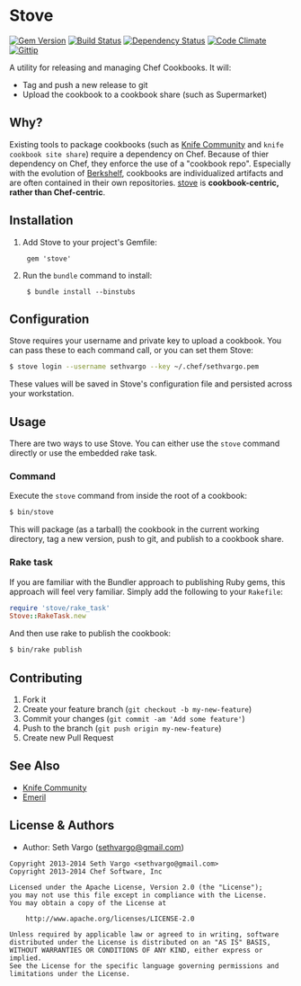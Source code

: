 Stove
=====
[![Gem Version](http://img.shields.io/gem/v/stove.svg)][gem]
[![Build Status](http://img.shields.io/travis/sethvargo/stove.svg)][travis]
[![Dependency Status](http://img.shields.io/gemnasium/sethvargo/stove.svg)][gemnasium]
[![Code Climate](http://img.shields.io/codeclimate/github/sethvargo/stove.svg)][codeclimate]
[![Gittip](http://img.shields.io/gittip/sethvargo.svg)][gittip]

[gem]: https://rubygems.org/gems/stove
[travis]: http://travis-ci.org/sethvargo/stove
[gemnasium]: https://gemnasium.com/sethvargo/stove
[codeclimate]: https://codeclimate.com/github/sethvargo/stove
[gittip]: https://www.gittip.com/sethvargo

A utility for releasing and managing Chef Cookbooks. It will:

- Tag and push a new release to git
- Upload the cookbook to a cookbook share (such as Supermarket)


Why?
----
Existing tools to package cookbooks (such as [Knife Community](https://github.com/miketheman/knife-community) and `knife cookbook site share`) require a dependency on Chef. Because of thier dependency on Chef, they enforce the use of a "cookbook repo". Especially with the evolution of [Berkshelf](https://github.com/RiotGames/berkshelf), cookbooks are individualized artifacts and are often contained in their own repositories. [stove](https://github.com/sethvargo/stove) is **cookbook-centric, rather than Chef-centric**.


Installation
------------
1. Add Stove to your project's Gemfile:

        gem 'stove'

2. Run the `bundle` command to install:

        $ bundle install --binstubs


Configuration
-------------
Stove requires your username and private key to upload a cookbook. You can pass these to each command call, or you can set them Stove:

```bash
$ stove login --username sethvargo --key ~/.chef/sethvargo.pem
```

These values will be saved in Stove's configuration file and persisted across your workstation.


Usage
-----
There are two ways to use Stove. You can either use the `stove` command directly or use the embedded rake task.

### Command
Execute the `stove` command from inside the root of a cookbook:

```bash
$ bin/stove
```

This will package (as a tarball) the cookbook in the current working directory, tag a new version, push to git, and publish to a cookbook share.

### Rake task
If you are familiar with the Bundler approach to publishing Ruby gems, this approach will feel very familiar. Simply add the following to your `Rakefile`:

```ruby
require 'stove/rake_task'
Stove::RakeTask.new
```

And then use rake to publish the cookbook:

```bash
$ bin/rake publish
```


Contributing
------------
1. Fork it
2. Create your feature branch (`git checkout -b my-new-feature`)
3. Commit your changes (`git commit -am 'Add some feature'`)
4. Push to the branch (`git push origin my-new-feature`)
5. Create new Pull Request


See Also
--------
- [Knife Community](https://github.com/miketheman/knife-community)
- [Emeril](https://github.com/fnichol/emeril)


License & Authors
-----------------
- Author: Seth Vargo (sethvargo@gmail.com)

```text
Copyright 2013-2014 Seth Vargo <sethvargo@gmail.com>
Copyright 2013-2014 Chef Software, Inc

Licensed under the Apache License, Version 2.0 (the "License");
you may not use this file except in compliance with the License.
You may obtain a copy of the License at

    http://www.apache.org/licenses/LICENSE-2.0

Unless required by applicable law or agreed to in writing, software
distributed under the License is distributed on an "AS IS" BASIS,
WITHOUT WARRANTIES OR CONDITIONS OF ANY KIND, either express or implied.
See the License for the specific language governing permissions and
limitations under the License.
```
